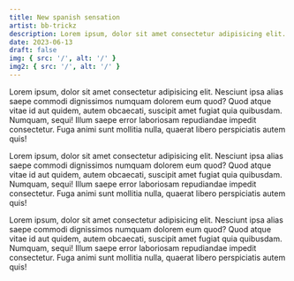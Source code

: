 ```yaml
---
title: New spanish sensation
artist: bb-trickz
description: Lorem ipsum, dolor sit amet consectetur adipisicing elit. Nesciunt ipsa alias saepe commodi dignissimos numquam dolorem eum quod?
date: 2023-06-13
draft: false
img: { src: '/', alt: '/' }
img2: { src: '/', alt: '/' }
---
```


Lorem ipsum, dolor sit amet consectetur adipisicing elit. Nesciunt ipsa alias
saepe commodi dignissimos numquam dolorem eum quod? Quod atque vitae id aut
quidem, autem obcaecati, suscipit amet fugiat quia quibusdam. Numquam, sequi!
Illum saepe error laboriosam repudiandae impedit consectetur. Fuga animi
sunt mollitia nulla, quaerat libero perspiciatis autem quis!

Lorem ipsum, dolor sit amet consectetur adipisicing elit. Nesciunt ipsa alias
saepe commodi dignissimos numquam dolorem eum quod? Quod atque vitae id aut
quidem, autem obcaecati, suscipit amet fugiat quia quibusdam. Numquam, sequi!
Illum saepe error laboriosam repudiandae impedit consectetur. Fuga animi
sunt mollitia nulla, quaerat libero perspiciatis autem quis!

Lorem ipsum, dolor sit amet consectetur adipisicing elit. Nesciunt ipsa alias
saepe commodi dignissimos numquam dolorem eum quod? Quod atque vitae id aut
quidem, autem obcaecati, suscipit amet fugiat quia quibusdam. Numquam, sequi!
Illum saepe error laboriosam repudiandae impedit consectetur. Fuga animi
sunt mollitia nulla, quaerat libero perspiciatis autem quis!
